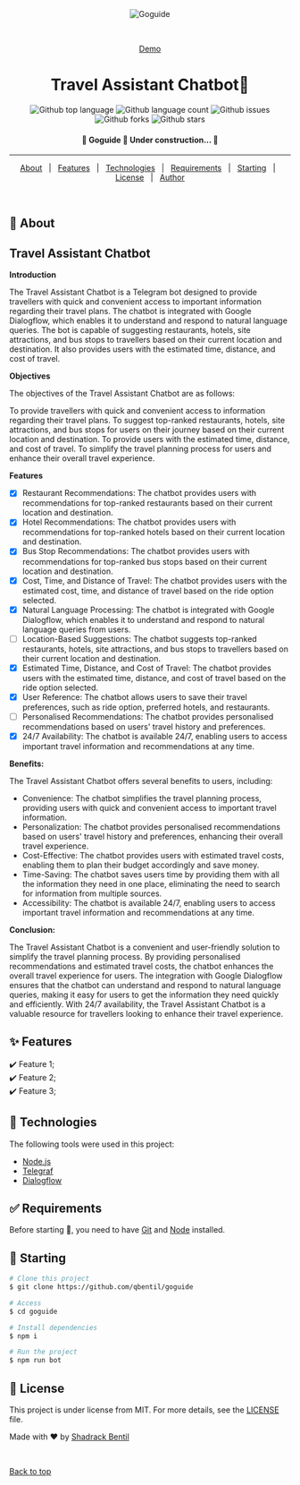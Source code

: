 <div align="center" id="top"> 
  <img src="./.github/app.gif" alt="Goguide" />

  &#xa0;

  <a href="https://goguide.netlify.app">Demo</a>
</div>

<h1 align="center">Travel Assistant Chatbot🤖</h1>

<p align="center">
  <img alt="Github top language" src="https://img.shields.io/github/languages/top/qbentil/goguide?color=56BEB8">

  <img alt="Github language count" src="https://img.shields.io/github/languages/count/qbentil/goguide?color=56BEB8">

  <!-- <img alt="Repository size" src="https://img.shields.io/github/repo-size/qbentil/goguide?color=56BEB8"> -->

  <!-- <img alt="License" src="https://img.shields.io/github/license/qbentil/goguide?color=56BEB8"> -->

  <img alt="Github issues" src="https://img.shields.io/github/issues/qbentil/goguide?color=56BEB8" />

  <img alt="Github forks" src="https://img.shields.io/github/forks/qbentil/goguide?color=56BEB8" />

  <img alt="Github stars" src="https://img.shields.io/github/stars/qbentil/goguide?color=56BEB8" />
</p>

<!-- Status -->

<h4 align="center"> 
	🚧  Goguide 🚀 Under construction...  🚧
</h4> 

<hr>

<p align="center">
  <a href="#dart-about">About</a> &#xa0; | &#xa0; 
  <a href="#sparkles-features">Features</a> &#xa0; | &#xa0;
  <a href="#rocket-technologies">Technologies</a> &#xa0; | &#xa0;
  <a href="#white_check_mark-requirements">Requirements</a> &#xa0; | &#xa0;
  <a href="#checkered_flag-starting">Starting</a> &#xa0; | &#xa0;
  <a href="#memo-license">License</a> &#xa0; | &#xa0;
  <a href="https://github.com/qbentil" target="_blank">Author</a>
</p>

<br>

## :dart: About ##

## Travel Assistant Chatbot

**Introduction**

The Travel Assistant Chatbot is a Telegram bot designed to provide travellers with quick and convenient access to important information regarding their travel plans. The chatbot is integrated with Google Dialogflow, which enables it to understand and respond to natural language queries. The bot is capable of suggesting restaurants, hotels, site attractions, and bus stops to travellers based on their current location and destination. It also provides users with the estimated time, distance, and cost of travel.

**Objectives**

The objectives of the Travel Assistant Chatbot are as follows:

To provide travellers with quick and convenient access to information regarding their travel plans.
To suggest top-ranked restaurants, hotels, site attractions, and bus stops for users on their journey based on their current location and destination.
To provide users with the estimated time, distance, and cost of travel.
To simplify the travel planning process for users and enhance their overall travel experience.

**Features**

- [x] Restaurant Recommendations: The chatbot provides users with recommendations for top-ranked restaurants based on their current location and destination.
- [x] Hotel Recommendations: The chatbot provides users with recommendations for top-ranked hotels based on their current location and destination.
- [x] Bus Stop Recommendations: The chatbot provides users with recommendations for top-ranked bus stops based on their current location and destination.
- [x] Cost, Time, and Distance of Travel: The chatbot provides users with the estimated cost, time, and distance of travel based on the ride option selected.
- [x] Natural Language Processing: The chatbot is integrated with Google Dialogflow, which enables it to understand and respond to natural language queries from users.
- [ ] Location-Based Suggestions: The chatbot suggests top-ranked restaurants, hotels, site attractions, and bus stops to travellers based on their current location and destination.
- [x] Estimated Time, Distance, and Cost of Travel: The chatbot provides users with the estimated time, distance, and cost of travel based on the ride option selected.
- [x] User Reference: The chatbot allows users to save their travel preferences, such as ride option, preferred hotels, and restaurants.
- [ ] Personalised Recommendations: The chatbot provides personalised recommendations based on users' travel history and preferences.
- [x] 24/7 Availability: The chatbot is available 24/7, enabling users to access important travel information and recommendations at any time.

**Benefits:**

The Travel Assistant Chatbot offers several benefits to users, including:

- Convenience: The chatbot simplifies the travel planning process, providing users with quick and convenient access to important travel information.
- Personalization: The chatbot provides personalised recommendations based on users' travel history and preferences, enhancing their overall travel experience.
- Cost-Effective: The chatbot provides users with estimated travel costs, enabling them to plan their budget accordingly and save money.
- Time-Saving: The chatbot saves users time by providing them with all the information they need in one place, eliminating the need to search for information from multiple sources.
- Accessibility: The chatbot is available 24/7, enabling users to access important travel information and recommendations at any time.

**Conclusion:**

The Travel Assistant Chatbot is a convenient and user-friendly solution to simplify the travel planning process. By providing personalised recommendations and estimated travel costs, the chatbot enhances the overall travel experience for users. The integration with Google Dialogflow ensures that the chatbot can understand and respond to natural language queries, making it easy for users to get the information they need quickly and efficiently. With 24/7 availability, the Travel Assistant Chatbot is a valuable resource for travellers looking to enhance their travel experience.


## :sparkles: Features ##

:heavy_check_mark: Feature 1;\
:heavy_check_mark: Feature 2;\
:heavy_check_mark: Feature 3;

## :rocket: Technologies ##

The following tools were used in this project:

- [Node.js](https://nodejs.org/en/)
- [Telegraf](https://telegraf.js.org/#/)
- [Dialogflow](https://dialogflow.cloud.google.com/)

## :white_check_mark: Requirements ##

Before starting :checkered_flag:, you need to have [Git](https://git-scm.com) and [Node](https://nodejs.org/en/) installed.

## :checkered_flag: Starting ##

```bash
# Clone this project
$ git clone https://github.com/qbentil/goguide

# Access
$ cd goguide

# Install dependencies
$ npm i

# Run the project
$ npm run bot

```

## :memo: License ##

This project is under license from MIT. For more details, see the [LICENSE](LICENSE.md) file.


Made with :heart: by <a href="https://github.com/qbentil" target="_blank">Shadrack Bentil</a>

&#xa0;

<a href="#top">Back to top</a>
